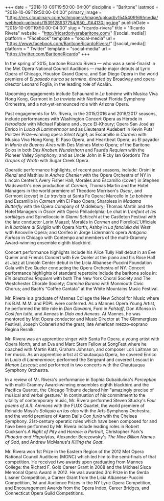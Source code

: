 +++
date = "2018-10-09T19:50:00-04:00"
discipline = "Baritone"
lastmod = "2018-10-09T19:50:00-04:00"
primary_image = "https://res.cloudinary.com/schmopera/image/upload/v1545409169/media/webhook-uploads/1539128937754/650_J1A4130.jpg.jpg"
publishDate = "2018-10-09T19:50:00-04:00"
slug = "ricardo-rivera"
title = "Ricardo Rivera"
website = "http://ricardoriverabaritone.com/"
[[social_media]]
platform = "Facebook"
template = "social-media"
url = "https://www.facebook.com/BaritoneRicardoRivera/"
[[social_media]]
platform = " Twitter"
template = "social-media"
url = "https://twitter.com/BaritoneRicardo"
+++

In the spring of 2015, baritone Ricardo Rivera — who was a semi-finalist in the Met Opera National Council Auditions — made major debuts at Lyric Opera of Chicago, Houston Grand Opera, and San Diego Opera in the world premiere of *El pasado nunca se termina*, directed by Broadway and opera director Leonard Foglia, in the leading role of Acalán.  

Upcoming engagements include Schaunard in *La bohème* with Musica Viva Hong Kong, Germont in *La traviata* with Northwest Florida Symphony Orchestra, and a not-yet-announced role with Arizona Opera.

Past engagements for Mr. Rivera, in the 2015/2016 and 2016/2017 seasons, include performances with Washington Concert Opera as Hérode in *Hérodiade* with Michael Fabiano and Joyce El-Khoury; Opera San José as Enrico in *Lucia di Lammermoor* and as Lieutenant Audebert in Kevin Puts' Pulitzer Prize–winning opera *Silent Night*; as Escamillo in *Carmen* with Musica Viva Hong Kong, El Paso Opera, and Heartbeat Opera; as El payador in *María de Buenos Aires* with Des Moines Metro Opera; of the Baritone Solos in both *Des Knaben Wunderhorn* and Fauré’s *Requiem* with the Pioneer Valley Symphony; and as Uncle John in Ricky Ian Gordon’s *The Grapes of Wrath* with Sugar Creek Opera.

Operatic performance highlights, of recent past seasons, include: Orsini in *Rienzi* and Mathieu in *Andrea Chenier* with the Opera Orchestra of NY in Lincoln Center’s Avery Fisher Hall; Moralès and Escamillo (cover) in Stephen Wadsworth's new production of *Carmen*, Thomas Martin and the Hotel Managers in the world premiere of Theodore Morrison's *Oscar*, and Germont (cover) in *La traviata* at Santa Fe Opera; Marcello in *La bohème* and Escamillo in *Carmen* with El Paso Opera; Sharpless in *Madama Butterfly* with the Opera Company of Middlebury; Thomas Martin and the Hotel Managers in *Oscar* with Opera Philadelphia; Le chat in *L’enfant et les sortilèges* and Spinelloccio in *Gianni Schicchi* at the Castleton Festival with the late conductor Lorin Maazel; Moralès in *Carmen* and Fiorello/L'Ufficiale in *Il barbiere di Siviglia* with Opera North; Ashby in *La fanciulla del West* with Knoxville Opera; and Corifeo in Jorge Liderman's opera *Antigona Furiosa* in Chicago with Contempo and members of the multi-Grammy Award–winning ensemble eighth blackbird.

Concert performance highlights include his Alice Tully Hall debut in an Eve Queler and Friends Concert with Eve Queler at the piano and his Rose Hall at Jazz at Lincoln Center debut in the Licia Albanese-Puccini Foundation Gala with Eve Queler conducting the Opera Orchestra of NY. Concert performance highlights of standard repertoire include the baritone solos in: *Ein deutsches Requiem* with both The New York Choral Society and The Westchester Chorale Society; *Carmina Burana* with Monmouth Civic Chorus; and Bach’s “Coffee Cantata” at the White Mountains Music Festival.

Mr. Rivera is a graduate of Mannes College the New School for Music where his B.M. M.M. and PDPL were conferred. As a Mannes Opera Young Artist, he performed the title role in *Don Giovanni*, Ford in *Falstaff*, Don Alfonso in *Così fan tutte*, and Aeneas in *Dido and Aeneas*. At Mannes, he was mentored by Met Opera conductor and Music Director at The Glimmerglass Festival, Joseph Colaneri and the great, late American mezzo-soprano Regina Resnik.

Mr. Rivera was an apprentice singer with Santa Fe Opera, a young artist with Opera North, and an Eva and Marc Stern Fellow at SongFest where he coached with Martin Katz, Graham Johnson, and composer Lori Laitman on her music. As an apprentice artist at Chautauqua Opera, he covered Enrico in *Lucia di Lammermoor*; performed the Sergeant and covered Lescaut in *Manon Lescaut*; and performed in two concerts with the Chautauqua Symphony Orchestra.

In a review of Mr. Rivera's performance in Sophia Gubaidulina's *Perception* with multi-Grammy Award–winning ensembles eighth blackbird and the Pacifica Quartet, the Chicago Tribune declared him "amazingly precise of musical and verbal gesture." In continuation of his commitment to the vitality of contemporary music, Mr. Rivera performed Steven Stucky's *Four poems of A.R. Ammons* with the FLUX Quartet, the world premiere of Reinaldo Moya's *Soliquio en las olas* with the Arts Symphony Orchestra, and the world premiere of Aaron Dai's *Con furia* with the Chelsea Symphony. 21st-century operatic roles which have been composed for and have been performed by Mr. Rivera include leading roles in Robert Cuckson's *A Night of Pity* and *Horace: a Portrait*, Christopher Park's *Phaedra and Hippolytus*, Alexander Berezowsky's *The Nine Billion Names of God*, and Andrew McManus's *Killing the Goat*.

Mr. Rivera won 1st Prize in the Eastern Region of the 2012 Met Opera National Council Auditions (MONC) which led him to the semi-finals of that competition. He received two awards upon graduating from Mannes College: the Richard F. Gold Career Grant in 2008 and the Michael Sisca Memorial Opera Award in 2012.  He was awarded 3rd Prize in the Gerda Lissner Competition, a Career Grant from the Licia Albanese-Puccini Competition, 1st and Audience Prizes in the NY Lyric Opera Competition, and Encouragement Awards from the Opera Index, Career Bridges, and Connecticut Opera Guild Competitions.
